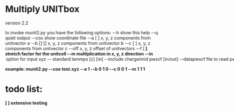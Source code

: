 Multiply UNITbox
================
version 2.2

  to invoke munit2.py you have the following options:
  --h                      show this help
  --q                      quiet output
  --coo  <coord>           show coordinate file
  --a    <x>  [<y>   <z>]  x, y, z components from unitvector a
  --b   [<x>]  <y>  [<z>]  x, y, z components from unitvector b
  --c   [<x>   <y>]  <z>   x, y, z components from unitvector c
  --off  <x>   <y>   <z>   x, y, z offset of unitvectors
  --f    <a>  [<b>   <c>]  stretch factor for the unitcell 
  --m    <x>   <y>   <z>   multiplication in x, y, z direction
  --in   <option>          option for input
                             xyz -- standard
                             lammps [c] [m] --include charge/mid
                             pwscf [in/out]
  --datapwscf <file>       file to read pwscf simulation setup
  --out  <option>          option for output
                             xyz -- standard
                             lammps [c] [m] --include charge/mid
                             pwscf

  example:
  munit2.py --coo test.xyz --a 1 --b 0 1 0 --c 0 0 1 --m 1 1 1


todo list:
==========
[ ] extensive testing
